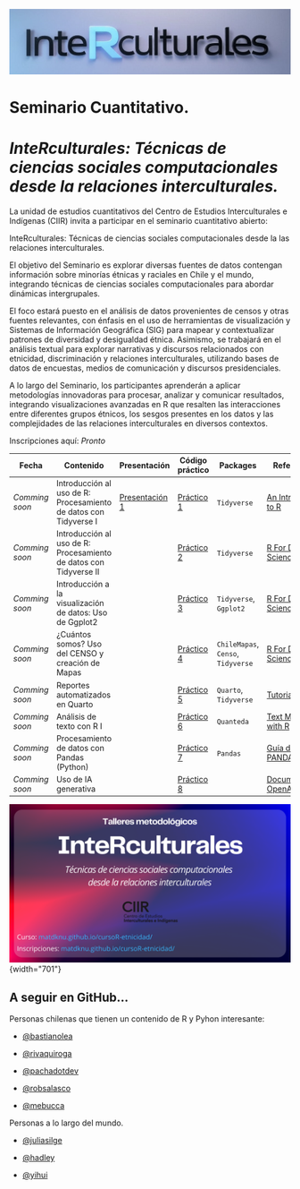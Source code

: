 ![](img/curso-r1.png)

# Seminario Cuantitativo.

# ***InteRculturales:** Técnicas de ciencias sociales computacionales desde la relaciones interculturales.*

La unidad de estudios cuantitativos del Centro de Estudios Interculturales e Indígenas (CIIR) invita a participar en el seminario cuantitativo abierto:

InteRculturales: Técnicas de ciencias sociales computacionales desde la las relaciones interculturales.

El objetivo del Seminario es explorar diversas fuentes de datos contengan información sobre minorías étnicas y raciales en Chile y el mundo, integrando técnicas de ciencias sociales computacionales para abordar dinámicas intergrupales.

El foco estará puesto en el análisis de datos provenientes de censos y otras fuentes relevantes, con énfasis en el uso de herramientas de visualización y Sistemas de Información Geográfica (SIG) para mapear y contextualizar patrones de diversidad y desigualdad étnica. Asimismo, se trabajará en el análisis textual para explorar narrativas y discursos relacionados con etnicidad, discriminación y relaciones interculturales, utilizando bases de datos de encuestas, medios de comunicación y discursos presidenciales.

A lo largo del Seminario, los participantes aprenderán a aplicar metodologías innovadoras para procesar, analizar y comunicar resultados, integrando visualizaciones avanzadas en R que resalten las interacciones entre diferentes grupos étnicos, los sesgos presentes en los datos y las complejidades de las relaciones interculturales en diversos contextos.

Inscripciones aquí: *Pronto*

| Fecha          | Contenido                                                         | Presentación                                                                                        | Código práctico                                                                     | Packages                           | Referencias                                                                |
|------------|------------|-------------|------------|------------|------------|
| *Comming soon* | Introducción al uso de R: Procesamiento de datos con Tidyverse I  | [Presentación 1](https://matdknu.github.io/cursoR-etnicidad/clases/clase1/pres/presentacion-1.html) | [Práctico 1](https://matdknu.github.io/cursoR-etnicidad/clases/clase1/clase_1.html) | `Tidyverse`                        | [An Introduction to R](https://intro2r.com "An Introduction to R [Libro]") |
| *Comming soon* | Introducción al uso de R: Procesamiento de datos con Tidyverse II |                                                                                                     | [Práctico 2](https://matdknu.github.io/cursoR-etnicidad/clases/clase2/clase2.html)  | `Tidyverse`                        | [R For Data Science](https://r4ds.had.co.nz/ "R For Data Science")         |
| *Comming soon* | Introducción a la visualización de datos: Uso de Ggplot2          |                                                                                                     | [Práctico 3](https://matdknu.github.io/cursoR-etnicidad/clases/clase3/clase3.html)  | `Tidyverse`, `Ggplot2`             | [R For Data Science](https://r4ds.had.co.nz/ "R For Data Science")         |
| *Comming soon* | ¿Cuántos somos? Uso del CENSO y creación de Mapas                 |                                                                                                     | [Práctico 4](https://matdknu.github.io/cursoR-etnicidad/clases/clase5/clase5.html)  | `ChileMapas`, `Censo`, `Tidyverse` | [R For Data Science](https://r4ds.had.co.nz/ "R For Data Science")         |
| *Comming soon* | Reportes automatizados en Quarto                                  |                                                                                                     | [Práctico 5](https://matdknu.github.io/cursoR-etnicidad/clases/clase5/clase5.html)  | `Quarto`, `Tidyverse`              | [Tutorial Quarto](https://quarto.org/docs/get-started/hello/rstudio.html)  |
| *Comming soon* | Análisis de texto con R I                                         |                                                                                                     | [Práctico 6](https://matdknu.github.io/cursoR-etnicidad/clases/clase6/clase6.html)  | `Quanteda`                         | [Text Mining with R](https://www.tidytextmining.com/)                      |
| *Comming soon* | Procesamiento de datos con Pandas (Python)                        |                                                                                                     | [Práctico 7](https://matdknu.github.io/cursoR-etnicidad/clases/clase7/clase7.html)  | `Pandas`                           | [Guía de Uso PANDAS](https://pandas.pydata.org/docs/user_guide/index.html) |
| *Comming soon* | Uso de IA generativa                                              |                                                                                                     | [Práctico 8](https://matdknu.github.io/cursoR-etnicidad/clases/clase8/clase8.html)  |                                    | [Documentación OpenAI](https://platform.openai.com/docs/)                  |

![](img/curso-R-programming.png){width="701"}

## A seguir en GitHub...

Personas chilenas que tienen un contenido de R y Pyhon interesante:

-   [\@bastianolea](https://github.com/bastianolea)

-   [\@rivaquiroga](https://github.com/rivaquiroga/)

-   [\@pachadotdev](https://github.com/pachadotdev)

-   [\@robsalasco](https://github.com/robsalasco)

-   [\@mebucca](www.github.com/mebucca)

Personas a lo largo del mundo.

-   [\@juliasilge](https://github.com/)

-   [\@hadley](https://github.com/hadley)

-   [\@yihui](https://github.com/yihui)
